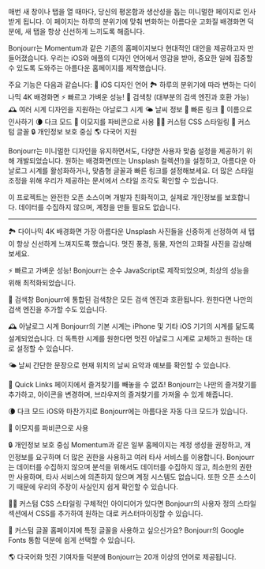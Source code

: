 매번 새 창이나 탭을 열 때마다, 당신의 평온함과 생산성을 돕는 미니멀한 페이지로 인사받게 됩니다. 이 페이지는 하루의 분위기에 맞춰 변화하는 아름다운 고화질 배경화면 덕분에, 새 탭을 항상 신선하게 느끼도록 해줍니다.

Bonjourr는 Momentum과 같은 기존의 홈페이지보다 현대적인 대안을 제공하고자 만들어졌습니다. 우리는 iOS와 애플의 디자인 언어에서 영감을 받아, 중요한 일에 집중할 수 있도록 도와주는 아름다운 홈페이지를 제작했습니다.

주요 기능은 다음과 같습니다:
🍏 iOS 디자인 언어
🏞 하루의 분위기에 따라 변하는 다이나믹 4K 배경화면
⚡️ 빠르고 가벼운 성능!
🔎 검색창 (대부분의 검색 엔진과 호환 가능)
🕰 여러 시계 디자인을 지원하는 아날로그 시계
🌤 날씨 정보
🔗 빠른 링크
👋 이름으로 인사하기
🌘 다크 모드
🥖 이모지를 파비콘으로 사용
🧑‍💻 커스텀 CSS 스타일링
📝 커스텀 글꼴
🔒 개인정보 보호 중심
🌎 다국어 지원

Bonjourr는 미니멀한 디자인을 유지하면서도, 다양한 사용자 맞춤 설정을 제공하기 위해 개발되었습니다. 원하는 배경화면(또는 Unsplash 컬렉션!)을 설정하고, 아름다운 아날로그 시계를 활성화하거나, 맞춤형 글꼴과 빠른 링크를 설정해보세요. 더 많은 스타일 조정을 위해 우리가 제공하는 문서에서 스타일 조각도 확인할 수 있습니다.

이 프로젝트는 완전한 오픈 소스이며 개발자 친화적이고, 실제로 개인정보를 보호합니다. 데이터를 수집하지 않으며, 계정을 만들 필요도 없습니다.

---

🏞 다이나믹 4K 배경화면
가장 아름다운 Unsplash 사진들을 신중하게 선정하여 새 탭이 항상 신선하게 느껴지도록 했습니다. 멋진 풍경, 동물, 자연의 고화질 사진을 감상해 보세요.

⚡️ 빠르고 가벼운 성능!
Bonjourr는 순수 JavaScript로 제작되었으며, 최상의 성능을 위해 최적화되었습니다.

🔎 검색창
Bonjourr에 통합된 검색창은 모든 검색 엔진과 호환됩니다. 원한다면 나만의 검색 엔진을 추가할 수도 있습니다.

🕰 아날로그 시계
Bonjourr의 기본 시계는 iPhone 및 기타 iOS 기기의 시계를 닮도록 설계되었습니다. 더 독특한 시계를 원한다면 멋진 아날로그 시계로 교체하고 원하는 대로 설정할 수 있습니다.

🌤 날씨
간단한 문장으로 현재 위치의 날씨 요약과 예보를 확인할 수 있습니다.

🔗 Quick Links
페이지에서 즐겨찾기를 빼놓을 수 없죠! Bonjourr는 나만의 즐겨찾기를 추가하고, 아이콘을 변경하며, 브라우저의 즐겨찾기를 가져올 수 있게 해줍니다.

🌘 다크 모드
iOS와 마찬가지로 Bonjourr에는 아름다운 자동 다크 모드가 있습니다.

🥖 이모지를 파비콘으로 사용

🔒 개인정보 보호 중심
Momentum과 같은 일부 홈페이지는 계정 생성을 권장하고, 개인정보를 요구하며 더 많은 권한을 사용하고 여러 타사 서비스를 이용합니다. Bonjourr는 데이터를 수집하지 않으며 분석을 위해서도 데이터를 수집하지 않고, 최소한의 권한만 사용하며, 타사 서비스에 의존하지 않으며 계정 시스템도 없습니다. 또한 오픈 소스이기 때문에 우리의 주장이 사실인지 쉽게 확인할 수 있습니다.

🧑‍💻 커스텀 CSS 스타일링
구체적인 아이디어가 있다면 Bonjourr의 사용자 정의 스타일 섹션에서 CSS를 추가하여 원하는 대로 커스터마이징할 수 있습니다.

📝 커스텀 글꼴
홈페이지에 특정 글꼴을 사용하고 싶으신가요? Bonjourr의 Google Fonts 통합 덕분에 쉽게 선택할 수 있습니다.

🌎 다국어화
멋진 기여자들 덕분에 Bonjourr는 20개 이상의 언어로 제공됩니다.
